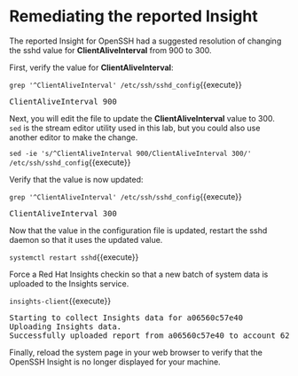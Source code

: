 # Remediating the reported Insight

The reported Insight for OpenSSH had a suggested resolution of 
changing the sshd value for __ClientAliveInterval__ from 900 to
300.

First, verify the value for __ClientAliveInterval__:

`grep '^ClientAliveInterval' /etc/ssh/sshd_config`{{execute}}

<pre class=file>
ClientAliveInterval 900
</pre>

Next, you will edit the file to update the __ClientAliveInterval__ value to 300.  
`sed` is the stream editor utility used in this lab, but you could also use 
another editor to make the change.

`sed -ie 's/^ClientAliveInterval 900/ClientAliveInterval 300/' /etc/ssh/sshd_config`{{execute}}

Verify that the value is now updated:

`grep '^ClientAliveInterval' /etc/ssh/sshd_config`{{execute}}

<pre class=file>
ClientAliveInterval 300
</pre>

Now that the value in the configuration file is updated, restart the
sshd daemon so that it uses the updated value.

`systemctl restart sshd`{{execute}}

Force a Red Hat Insights checkin so that a new batch of system data
is uploaded to the Insights service.

`insights-client`{{execute}}  

<pre class=file>
Starting to collect Insights data for a06560c57e40
Uploading Insights data.
Successfully uploaded report from a06560c57e40 to account 6227255.
</pre>

Finally, reload the system page in your web browser to verify that the OpenSSH 
Insight is no longer displayed for your machine.
